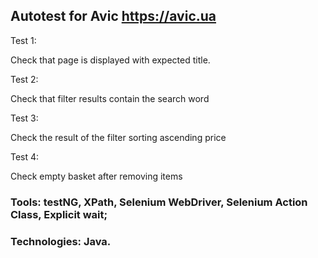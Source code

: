 ## Autotest for Avic https://avic.ua

Test 1:

Check that page is displayed with expected title.

Test 2:

Check that filter results contain the search word

Test 3:

Check the result of the filter sorting ascending price

Test 4:

Check empty basket after removing items

### Tools:	testNG, XPath, Selenium WebDriver, Selenium Action Class, Explicit wait;
### Technologies:	Java.
